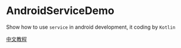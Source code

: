 # AndroidServiceDemo
Show how to use `service` in android development, it coding by `Kotlin`

[中文教程](https://blog.csdn.net/ShuSheng0007/article/details/79716101)

